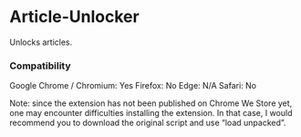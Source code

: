 # Article-Unlocker
Unlocks articles.

### Compatibility
Google Chrome / Chromium: Yes
Firefox: No
Edge: N/A
Safari: No

Note: since the extension has not been published on Chrome We Store yet, one may encounter difficulties installing the extension. In that case, I would recommend you to download the original script and use “load unpacked”.

